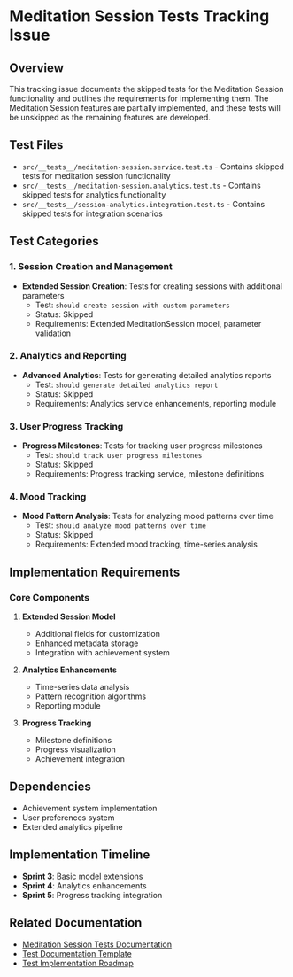 # Meditation Session Tests Tracking Issue

## Overview
This tracking issue documents the skipped tests for the Meditation Session functionality and outlines the requirements for implementing them. The Meditation Session features are partially implemented, and these tests will be unskipped as the remaining features are developed.

## Test Files
- `src/__tests__/meditation-session.service.test.ts` - Contains skipped tests for meditation session functionality
- `src/__tests__/meditation-session.analytics.test.ts` - Contains skipped tests for analytics functionality
- `src/__tests__/session-analytics.integration.test.ts` - Contains skipped tests for integration scenarios

## Test Categories

### 1. Session Creation and Management
- **Extended Session Creation**: Tests for creating sessions with additional parameters
  - Test: `should create session with custom parameters`
  - Status: Skipped
  - Requirements: Extended MeditationSession model, parameter validation

### 2. Analytics and Reporting
- **Advanced Analytics**: Tests for generating detailed analytics reports
  - Test: `should generate detailed analytics report`
  - Status: Skipped
  - Requirements: Analytics service enhancements, reporting module

### 3. User Progress Tracking
- **Progress Milestones**: Tests for tracking user progress milestones
  - Test: `should track user progress milestones`
  - Status: Skipped
  - Requirements: Progress tracking service, milestone definitions

### 4. Mood Tracking
- **Mood Pattern Analysis**: Tests for analyzing mood patterns over time
  - Test: `should analyze mood patterns over time`
  - Status: Skipped
  - Requirements: Extended mood tracking, time-series analysis

## Implementation Requirements

### Core Components
1. **Extended Session Model**
   - Additional fields for customization
   - Enhanced metadata storage
   - Integration with achievement system

2. **Analytics Enhancements**
   - Time-series data analysis
   - Pattern recognition algorithms
   - Reporting module

3. **Progress Tracking**
   - Milestone definitions
   - Progress visualization
   - Achievement integration

## Dependencies
- Achievement system implementation
- User preferences system
- Extended analytics pipeline

## Implementation Timeline
- **Sprint 3**: Basic model extensions
- **Sprint 4**: Analytics enhancements
- **Sprint 5**: Progress tracking integration

## Related Documentation
- [Meditation Session Tests Documentation](../documentation/meditation-session-tests.md)
- [Test Documentation Template](./test-documentation-template.md)
- [Test Implementation Roadmap](./test-implementation-roadmap.md) 